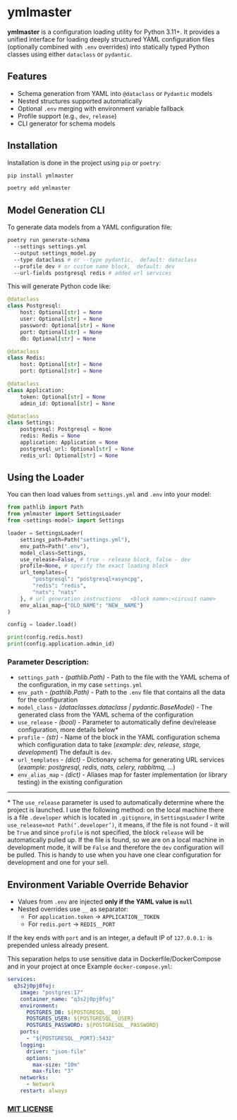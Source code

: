 # ymlmaster

**ymlmaster** is a configuration loading utility for Python 3.11+. It provides a unified interface for loading deeply structured YAML configuration files (optionally combined with `.env` overrides) into statically typed Python classes using either `dataclass` or `pydantic`.

## Features

- Schema generation from YAML into `@dataclass` or `Pydantic` models
- Nested structures supported automatically
- Optional `.env` merging with environment variable fallback
- Profile support (e.g., `dev`, `release`)
- CLI generator for schema models

## Installation

Installation is done in the project using `pip` or `poetry`:

```bash
pip install ymlmaster
```

```bash
poetry add ymlmaster
```

## Model Generation CLI

To generate data models from a YAML configuration file:

```bash
poetry run generate-schema
  --settings settings.yml
  --output settings_model.py
  --type dataclass # or --type pydantic,  default: dataclass
  --profile dev # or custom name block,  default: dev
  --url-fields postgresql redis # added url services
```

This will generate Python code like:

```python
@dataclass
class Postgresql:
    host: Optional[str] = None
    user: Optional[str] = None
    password: Optional[str] = None
    port: Optional[str] = None
    db: Optional[str] = None

@dataclass
class Redis:
    host: Optional[str] = None
    port: Optional[str] = None

@dataclass
class Application:
    token: Optional[str] = None
    admin_id: Optional[str] = None

@dataclass
class Settings:
    postgresql: Postgresql = None
    redis: Redis = None
    application: Application = None
    postgresql_url: Optional[str] = None
    redis_url: Optional[str] = None
```

## Using the Loader

You can then load values from `settings.yml` and `.env` into your model:

```python
from pathlib import Path
from ymlmaster import SettingsLoader
from <settings-model> import Settings

loader = SettingsLoader(
    settings_path=Path("settings.yml"),
    env_path=Path(".env"),
    model_class=Settings,
    use_release=False, # true - release block, false - dev
    profile=None, # specify the exact loading block
    url_templates={
        "postgresql": "postgresql+asyncpg",
        "redis": "redis",
        "nats": "nats"
    }, # url generation instructions   <block name>:<circuit name>
    env_alias_map={"OLD_NAME": "NEW__NAME"}
)

config = loader.load()

print(config.redis.host)
print(config.application.admin_id)
```

### Parameter Description:
- `settings_path` - _(pathlib.Path)_ - Path to the file with the YAML schema of the configuration, in my case `settings.yml`
- `env_path` - _(pathlib.Path)_ - Path to the `.env` file that contains all the data for the configuration
- `model_class` - _(dataclasses.dataclass | pydantic.BaseModel)_ - The generated class from the YAML schema of the configuration
- `use_release` - _(bool)_ - Parameter to automatically define dev/release configuration, more details below*
- `profile` - _(str)_ - Name of the block in the YAML configuration schema which configuration data to take (_example: dev, release, stage, development_) The default is `dev`.
- `url_templates` - _(dict)_ - Dictionary schema for generating URL services (_example: postgresql, redis, nats, celery, rabbitmq, ..._)
- `env_alias_map` - _(dict)_ - Aliases map for faster implementation (or library testing) in the existing configuration
---
\* The `use_release` parameter is used to automatically determine where the project is launched.
I use the following method: on the local machine there is a file `.developer` which is located in `.gitignore`, in `SettingsLoader` I write `use_release=not Path(‘.developer’)`, it means, if the file is not found - it will be `True` and since `profile` is not specified, the block `release` will be automatically pulled up. If the file is found, so we are on a local machine in development mode, it will be `False` and therefore the `dev` configuration will be pulled.
This is handy to use when you have one clear configuration for development and one for your sell.

## Environment Variable Override Behavior

- Values from `.env` are injected **only if the YAML value is `null`**
- Nested overrides use `__` as separator:
  - For `application.token` → `APPLICATION__TOKEN`
  - For `redis.port` → `REDIS__PORT`

If the key ends with `port` and is an integer, a default IP of `127.0.0.1:` is prepended unless already present.

This separation helps to use sensitive data in Dockerfile/DockerCompose and in your project at once
Example `docker-compose.yml`:

```yml
services:
  q3s2j0pj0fuj:
    image: "postgres:17"
    container_name: "q3s2j0pj0fuj"
    environment:
      POSTGRES_DB: ${POSTGRESQL__DB}
      POSTGRES_USER: ${POSTGRESQL__USER}
      POSTGRES_PASSWORD: ${POSTGRESQL__PASSWORD}
    ports:
      - "${POSTGRESQL__PORT}:5432"
    logging:
      driver: "json-file"
      options:
        max-size: "10m"
        max-file: "3"
    networks:
      - Network
    restart: always
```

### [MIT LICENSE](LICENSE)
